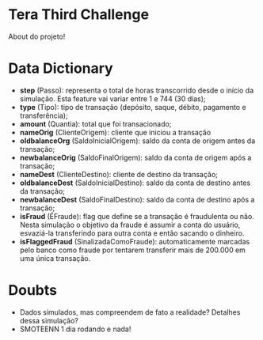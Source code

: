 # Tera Third Challenge

About do projeto!


# Data Dictionary

- **step** (Passo): representa o total de horas transcorrido desde o início da simulação. Esta feature vai variar entre 1 e 744 (30 dias);
- **type** (Tipo): tipo de transação (depósito, saque, débito, pagamento e transferência);
- **amount** (Quantia): total que foi transacionado;
- **nameOrig** (ClienteOrigem): cliente que iniciou a transação
- **oldbalanceOrg** (SaldoInicialOrigem): saldo da conta de origem antes da transação;
- **newbalanceOrig** (SaldoFinalOrigem): saldo da conta de origem após a transação;
- **nameDest** (ClienteDestino): cliente de destino da transação;
- **oldbalanceDest** (SaldoInicialDestino): saldo da conta de destino antes da transação;
- **newbalanceDest** (SaldoFinalDestino): saldo da conta de destino após a transação;
- **isFraud** (ÉFraude): flag que define se a transação é fraudulenta ou não. Nesta simulação o objetivo da fraude é assumir a conta do usuário, esvaziá-la transferindo para outra conta e então sacando o dinheiro.
- **isFlaggedFraud** (SinalizadaComoFraude): automaticamente marcadas pelo banco como fraude por tentarem transferir mais de 200.000 em uma única transação.

# Doubts

- Dados simulados, mas compreendem de fato a realidade? Detalhes dessa simulação?
- SMOTEENN 1 dia rodando e nada!

